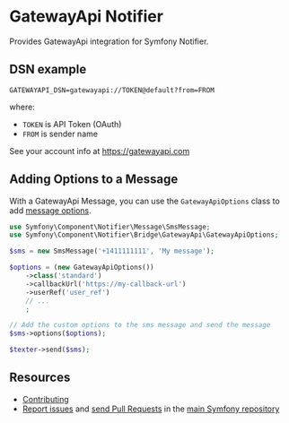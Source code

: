 GatewayApi Notifier
===================

Provides GatewayApi integration for Symfony Notifier.

DSN example
-----------

```
GATEWAYAPI_DSN=gatewayapi://TOKEN@default?from=FROM
```

where:
 - `TOKEN` is API Token (OAuth)
 - `FROM` is sender name

See your account info at https://gatewayapi.com

Adding Options to a Message
---------------------------

With a GatewayApi Message, you can use the `GatewayApiOptions` class to add
[message options](https://gatewayapi.com/docs/apis/rest/).

```php
use Symfony\Component\Notifier\Message\SmsMessage;
use Symfony\Component\Notifier\Bridge\GatewayApi\GatewayApiOptions;

$sms = new SmsMessage('+1411111111', 'My message');

$options = (new GatewayApiOptions())
    ->class('standard')
    ->callbackUrl('https://my-callback-url')
    ->userRef('user_ref')
    // ...
    ;

// Add the custom options to the sms message and send the message
$sms->options($options);

$texter->send($sms);
```

Resources
---------

 * [Contributing](https://symfony.com/doc/current/contributing/index.html)
 * [Report issues](https://github.com/symfony/symfony/issues) and
   [send Pull Requests](https://github.com/symfony/symfony/pulls)
   in the [main Symfony repository](https://github.com/symfony/symfony)
